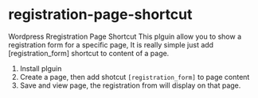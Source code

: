 # registration-page-shortcut
Wordpress Rregistration Page Shortcut
This plguin allow you to show a registration form for a specific page, It is really simple just add [registration_form] shortcut to content of a page.

1. Install plguin
2. Create a page, then add shotcut `[registration_form]` to page content
3. Save and view page, the registration from will display on that page.
